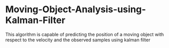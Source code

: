 # Moving-Object-Analysis-using-Kalman-Filter
This algorithm is capable of predicting the position of a moving object with respect to the velocity and the observed samples using kalman filter
